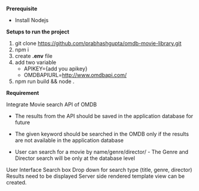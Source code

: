 **Prerequisite**
* Install Nodejs

**Setups to run the project**
1. git clone https://github.com/prabhashgupta/omdb-movie-library.git
2. npm i
3. create **.env** file
4. add two variable 
      * APIKEY={add you apikey}
      * OMDBAPIURL=http://www.omdbapi.com/
5. npm run build && node .

**Requirement**

Integrate Movie search API of OMDB

* The results from the API should be saved in the application database for future

* The given keyword should be searched in the OMDB only if the results are not available in the application database

* User can search for a movie by name/genre/director/ - The Genre and Director search will be only at the database level 

User Interface
Search box 
Drop down for search type (title, genre, director)
Results need to be displayed 
Server side rendered template view can be created.
